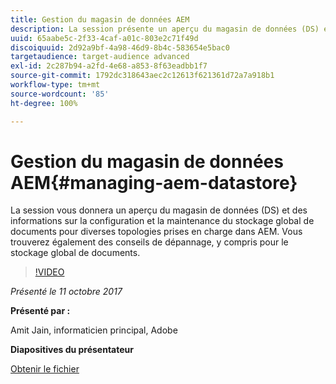 ```yaml
---
title: Gestion du magasin de données AEM
description: La session présente un aperçu du magasin de données (DS) et des informations sur la configuration et la maintenance du stockage global de documents pour diverses topologies prises en charge dans AEM. Vous trouverez également des conseils de dépannage, y compris pour le stockage global de documents.
uuid: 65aabe5c-2f33-4caf-a01c-803e2c71f49d
discoiquuid: 2d92a9bf-4a98-46d9-8b4c-583654e5bac0
targetaudience: target-audience advanced
exl-id: 2c287b94-a2fd-4e68-a853-8f63eadbb1f7
source-git-commit: 1792dc318643aec2c12613f621361d72a7a918b1
workflow-type: tm+mt
source-wordcount: '85'
ht-degree: 100%

---
```


# Gestion du magasin de données AEM{#managing-aem-datastore}

La session vous donnera un aperçu du magasin de données (DS) et des informations sur la configuration et la maintenance du stockage global de documents pour diverses topologies prises en charge dans AEM. Vous trouverez également des conseils de dépannage, y compris pour le stockage global de documents.

>[!VIDEO](https://video.tv.adobe.com/v/20422/?quality=9)

*Présenté le 11 octobre 2017*

**Présenté par :**

Amit Jain, informaticien principal, Adobe

**Diapositives du présentateur**

[Obtenir le fichier](assets/managing-aem-datastoreoct17.pdf)
<!--
[Get back to the Overview](https://helpx.adobe.com/experience-manager/kt/eseminars/gems/aem-index.html)
-->
